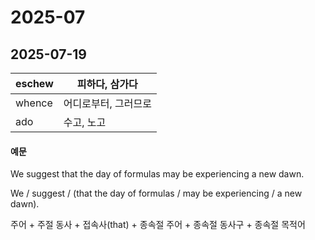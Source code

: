 # 2025-07

## 2025-07-19

| eschew | 피하다, 삼가다    |
| ------ | ----------- |
| whence | 어디로부터, 그러므로 |
| ado    | 수고, 노고      |

#### 예문

We suggest that the day of formulas may be experiencing a new dawn.

We / suggest / (that the day of formulas / may be experiencing / a new dawn).

주어 + 주절 동사 + 접속사(that) + 종속절 주어 + 종속절 동사구 + 종속절 목적어